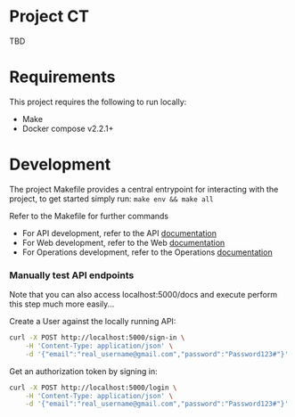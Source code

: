 # Project CT
TBD

# Requirements
This project requires the following to run locally:
- Make
- Docker compose v2.2.1+

# Development
The project Makefile provides a central entrypoint for interacting with the project, to get started simply run: `make env && make all`


Refer to the Makefile for further commands


- For API development, refer to the API [documentation](https://github.com/jon-funk/project-ct/blob/main/app/api/README.md)
- For Web development, refer to the Web [documentation](https://github.com/jon-funk/project-ct/blob/main/app/web/README.md)
- For Operations development, refer to the Operations [documentation](https://github.com/jon-funk/project-ct/blob/main/operations/README.md)


### Manually test API endpoints

Note that you can also access localhost:5000/docs and execute perform this step much more easily...

Create a User against the locally running API:

```bash
curl -X POST http://localhost:5000/sign-in \
    -H 'Content-Type: application/json' \
    -d '{"email":"real_username@gmail.com","password":"Password123#"}'
```

Get an authorization token by signing in:

```bash
curl -X POST http://localhost:5000/login \
    -H 'Content-Type: application/json' \
    -d '{"email":"real_username@gmail.com","password":"Password123#"}'
```